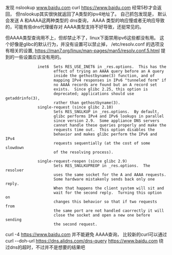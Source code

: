 发现 nslookup  www.baidu.com  curl https://www.baidu.com  经常5秒才会返回，
但nslookup其实很快就返回了A类型的ipv4地址了。 自己抓包发现是， 默认会发送 A 和AAAA这两种类型的 dns查询，
AAAA 类型的响应慢或者无响应导致的，可能有些dns代理缓存对 AAAA类型支持不好导致，还挺常见的。

但AAAA类型查询用不上，但却禁止不了，linux下面禁用ipv6这些都没有用。
这个好像是glibc的默认行为，并没有设置可以禁止掉，  /etc/resolv.conf 的选项没有相关的设置, https://man7.org/linux/man-pages/man5/resolv.conf.5.html
提到的一些设置应该没有用的。
```text
              inet6  Sets RES_USE_INET6 in _res.options.  This has the
                     effect of trying an AAAA query before an A query
                     inside the gethostbyname(3) function, and of
                     mapping IPv4 responses in IPv6 "tunneled form" if
                     no AAAA records are found but an A record set
                     exists.  Since glibc 2.25, this option is
                     deprecated; applications should use getaddrinfo(3),
                     rather than gethostbyname(3).
              single-request (since glibc 2.10)
                     Sets RES_SNGLKUP in _res.options.  By default,
                     glibc performs IPv4 and IPv6 lookups in parallel
                     since version 2.9.  Some appliance DNS servers
                     cannot handle these queries properly and make the
                     requests time out.  This option disables the
                     behavior and makes glibc perform the IPv6 and IPv4
                     requests sequentially (at the cost of some slowdown
                     of the resolving process).

              single-request-reopen (since glibc 2.9)
                     Sets RES_SNGLKUPREOP in _res.options.  The resolver
                     uses the same socket for the A and AAAA requests.
                     Some hardware mistakenly sends back only one reply.
                     When that happens the client system will sit and
                     wait for the second reply.  Turning this option on
                     changes this behavior so that if two requests from
                     the same port are not handled caorrectly it will
                     close the socket and open a new one before sending
                     the second request.                     
```

curl -4 https://www.baidu.com  并不能避免 AAAA查询， 比较新的curl可以通过
curl  --doh-url https://dns.alidns.com/dns-query   https://www.baidu.com 绕过dns的超时，不过并不是想要的结果吧
